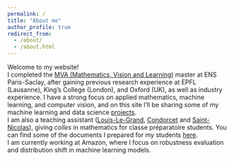 ```yaml
---
permalink: /
title: "About me"
author_profile: true
redirect_from: 
  - /about/
  - /about.html
---
```


Welcome to my website!  
I completed the [MVA (Mathematics, Vision and Learning)](https://www.master-mva.com/) master at ENS Paris-Saclay, after gaining previous research experience at EPFL (Lausanne), King’s College (London), and Oxford (UK), as well as industry experience. I have a strong focus on applied mathematics, machine learning, and computer vision, and on this site I’ll be sharing some of my machine learning and data science [projects](/projects).  
I am also a teaching assistant ([Louis-Le-Grand](https://fr.wikipedia.org/wiki/Lyc%C3%A9e_Louis-le-Grand), [Condorcet](https://fr.wikipedia.org/wiki/Lyc%C3%A9e_Condorcet) and [Saint-Nicolas](https://fr.wikipedia.org/wiki/Lyc%C3%A9e_Saint-Nicolas_(Paris))), giving *colles* in mathematics for classe préparatoire students. You can find some of the documents I prepared for my students [here](/teaching).  
I am currently working at Amazon, where I focus on robustness evaluation and distribution shift in machine learning models.
